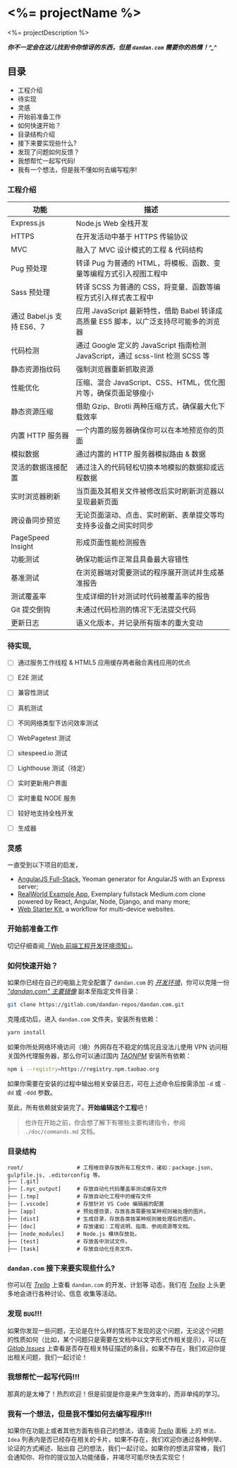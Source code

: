 # <%= projectName %>

<%= projectDescription %>

***你不一定会在这儿找到令你惊讶的东西，但是 `dandan.com` 需要你的热情！^_^***



## 目录

- 工程介绍
- 待实现
- 灵感
- 开始前准备工作
- 如何快速开始？
- 目录结构介绍
- 接下来要实现些什么?
- 发现了问题如何反馈？
- 我想帮忙一起写代码!
- 我有一个想法，但是我不懂如何去编写程序!



### 工程介绍

| 功能 | 描述 |
|------|------|
| Express.js | Node.js Web 全栈开发 |
| HTTPS | 在开发活动中基于 HTTPS 传输协议 |
| MVC | 融入了 MVC 设计模式的工程 & 代码结构 |
| Pug 预处理 | 转译 Pug 为普通的 HTML，将模板、函数、变量等编程方式引入视图工程中 |
| Sass 预处理 | 转译 SCSS 为普通的 CSS，将变量、函数等编程方式引入样式表工程中 |
| 通过 Babel.js 支持 ES6、7 | 应用 JavaScript 最新特性，借助 Babel 转译成高质量 ES5 脚本，以广泛支持尽可能多的浏览器 |
| 代码检测 | 通过 Google 定义的 JavaScript 指南检测 JavaScript，通过 scss-lint 检测 SCSS 等 |
| 静态资源指纹码 | 强制浏览器重新抓取资源 |
| 性能优化 | 压缩、混合 JavaScript、CSS、HTML，优化图片等，确保页面足够瘦小 |
| 静态资源压缩 | 借助 Gzip、Brotli 两种压缩方式，确保最大化下载效率 |
| 内置 HTTP 服务器 | 一个内置的服务器确保你可以在本地预览你的页面 |
| 模拟数据 | 通过内置的 HTTP 服务器模拟路由 & 数据 |
| 灵活的数据连接配置 | 通过注入的代码轻松切换本地模拟的数据抑或远程数据 |
| 实时浏览器刷新 | 当页面及其相关文件被修改后实时刷新浏览器以呈现最新页面 |
| 跨设备同步预览 | 无论页面滚动、点击、实时刷新、表单提交等均支持多设备之间实时同步 |
| PageSpeed Insight | 形成页面性能检测报告 |
| 功能测试 | 确保功能运作正常且具备最大容错性 |
| 基准测试 | 在浏览器端对需要测试的程序展开测试并生成基准报告 |
| 测试覆盖率 | 生成详细的针对测试时代码被覆盖率的报告 |
| Git 提交倒钩 | 未通过代码检测的情况下无法提交代码 |
| 更新日志 | 语义化版本，并记录所有版本的重大变动 |



### 待实现,

- [ ] 通过服务工作线程 & HTML5 应用缓存两者融合离线应用的优点
- [ ] E2E 测试
- [ ] 兼容性测试
- [ ] 真机测试
- [ ] 不同网络类型下访问效率测试
- [ ] WebPagetest 测试
- [ ] sitespeed.io 测试
- [ ] Lighthouse 测试（待定）
- [ ] 实时更新用户界面
- [ ] 实时重载 NODE 服务
- [ ] 较好地支持全栈开发
- [ ] 生成器



### 灵感

一直受到以下项目的启发，

+ [AngularJS Full-Stack](https://github.com/angular-fullstack), Yeoman generator for AngularJS with an Express server;
+ [RealWorld Example App](https://github.com/gothinkster/realworld), Exemplary fullstack Medium.com clone powered by React, Angular, Node, Django, and many more;
+ [Web Starter Kit](https://github.com/google/web-starter-kit), a workflow for multi-device websites.



### 开始前准备工作

切记仔细查阅[「Web 前端工程开发环境须知」](https://shimo.im/doc/911wq57rFPUEnnic/)。



### 如何快速开始？

如果你已经在自己的电脑上完全配置了 `dandan.com` 的 [*开发环境*](https://shimo.im/doc/911wq57rFPUEnnic/ '点击 · Click')，你可以克隆一份 [*"dandan.com" 主要镜像*](https://gitlab.com/dandan-repos/dandan.com '点击 · Click') 副本至指定文件目录：

```bash
git clone https://gitlab.com/dandan-repos/dandan.com.git
```

克隆成功后，进入 `dandan.com` 文件夹，安装所有依赖：

```bash
yarn install
```

如果你所处网络环境访问（境）外网存在不稳定的情况且没法儿使用 VPN 访问相关国外代理服务器，那么你可以通过国内 [*TAONPM*](http://npm.taobao.org/ '点击 · Click') 安装所有依赖：

```bash
npm i --registry=https://registry.npm.taobao.org
```

如果你需要在安装的过程中输出相关安装日志，可在上述命令后按需添加 `-d` 或 `-dd` 或 `-ddd` 参数。

至此，所有依赖就安装完了。**开始编辑这个工程**吧！

> 也许在开始之前，你会想了解下有哪些主要构建指令，参阅 `./doc/commands.md` 文档。



### 目录结构

```
root/                 # 工程根目录存放所有工程文件，诸如：package.json, gulpfile.js, .editorconfig 等。
├── [.git]
├── [.nyc_output]     # 存放自动化代码覆盖率测试缓存文件
├── [.tmp]            # 存放自动化工程中的缓存文件
├── [.vscode]         # 存放针对 VS Code 编辑器的配置
├── [app]             # 预处理目录，存放各类需要按某种规则被处理的图片。
├── [dist]            # 生成目录，存放各类按某种规则被处理后的图片。
├── [doc]             # 存放诸如：工程说明、指南、参阅资源等文档。
├── [node_modules]    # Node.js 模块存放处。
├── [test]            # 存放各中测试文件。
├── [task]            # 存放自动化任务文件。
```


### `dandan.com` 接下来要实现些什么?

你可以在 [*Trello*](https://trello.com/b/K9JicM3n '点击 · Click') 上查看 `dandan.com` 的开发、计划等
动态，我们在 [*Trello*](https://trello.com/b/K9JicM3n '点击 · Click') 上头更多地会进行各种讨论、信息
收集等活动。

### 发现 `BUG`!!!

如果你发现一些问题，无论是在什么样的情况下发现的这个问题，无论这个问题
的性质如何（比如，某个问题只是需要在文档中以文字形式作相关提示），可以在
[*Gitlab Issues*](https://gitlab.com/dandan-repos/dandan.com/issues '点击 · Click') 上查看是否存在相关特征描述的条目，如果不存在，我们欢迎你提出相关问题，我们一起讨论！

### 我想帮忙一起写代码!!!

那真的是太棒了！热烈欢迎！但是前提是你是来产生效率的，而非单纯的学习。

### 我有一个想法，但是我不懂如何去编写程序!!!

如果你在功能上或者其他方面有些自己的想法，请查阅
[*Trello*](https://trello.com/b/DSpV62Nl '点击 · Click') 面板
上的 `想法，Idea` 列表内是否已经存在相关的卡片，如果不存在，我们欢迎你通过各种例举、论证的方式阐述、贴出自
己的想法，我们一起讨论。如果你的想法非常棒，我们会通知你、将你的提议加入功能储备，并竭尽可能尽快去实现它！
